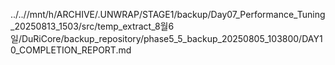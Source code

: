 ../..//mnt/h/ARCHIVE/.UNWRAP/STAGE1/backup/Day07_Performance_Tuning_20250813_1503/src/temp_extract_8월6일/DuRiCore/backup_repository/phase5_5_backup_20250805_103800/DAY10_COMPLETION_REPORT.md